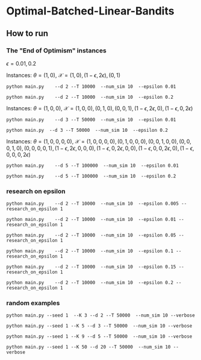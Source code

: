 # Optimal-Batched-Linear-Bandits

## How to run

### The "End of Optimism" instances

$\epsilon=0.01,0.2$

Instances: $\theta=(1,0)$, $\mathcal X=(1,0),(1-\epsilon,2\epsilon),(0,1)$

`python main.py    --d 2 --T 10000  --num_sim 10  --epsilon 0.01`

`python main.py    --d 2 --T 10000  --num_sim 10  --epsilon 0.2`

Instances: $\theta=(1,0,0)$, $\mathcal X=(1,0,0),(0,1,0),(0,0,1),(1-\epsilon,2\epsilon,0),(1-\epsilon,0,2\epsilon)$

`python main.py    --d 3 --T 50000  --num_sim 10  --epsilon 0.01`  

`python main.py  --d 3 --T 50000  --num_sim 10  --epsilon 0.2`

Instances: $\theta=(1,0,0,0,0)$, $\mathcal X=(1,0,0,0,0),(0,1,0,0,0),(0,0,1,0,0),(0,0,0,1,0),(0,0,0,0,1),(1-\epsilon,2\epsilon,0,0,0),(1-\epsilon,0,2\epsilon,0,0),(1-\epsilon,0,0,2\epsilon,0),(1-\epsilon,0,0,0,2\epsilon)$

`python main.py    --d 5 --T 100000  --num_sim 10  --epsilon 0.01`  

`python main.py    --d 5 --T 100000  --num_sim 10  --epsilon 0.2`  

### research on epsilon

`python main.py    --d 2 --T 10000  --num_sim 10  --epsilon 0.005 --research_on_epsilon 1`

`python main.py    --d 2 --T 10000  --num_sim 10  --epsilon 0.01 --research_on_epsilon 1`

`python main.py    --d 2 --T 10000  --num_sim 10  --epsilon 0.05 --research_on_epsilon 1`

`python main.py    --d 2 --T 10000  --num_sim 10  --epsilon 0.1 --research_on_epsilon 1`

`python main.py    --d 2 --T 10000  --num_sim 10  --epsilon 0.15 --research_on_epsilon 1`

`python main.py    --d 2 --T 10000  --num_sim 10  --epsilon 0.2 --research_on_epsilon 1`

### random examples

`python main.py --seed 1  --K 3 --d 2 --T 50000  --num_sim 10 --verbose`

`python main.py --seed 1 --K 5 --d 3 --T 50000  --num_sim 10 --verbose`

`python main.py --seed 1 --K 9 --d 5 --T 50000  --num_sim 10 --verbose`

`python main.py --seed 1 --K 50 --d 20 --T 50000  --num_sim 10 --verbose`
